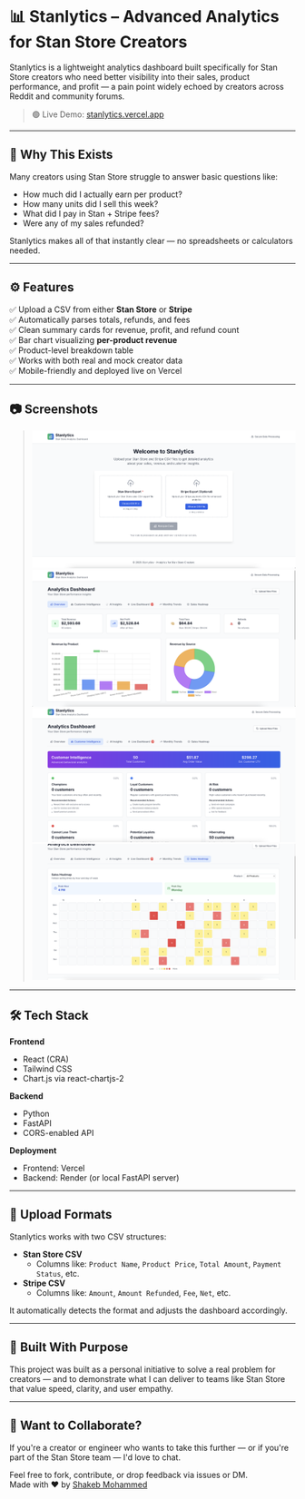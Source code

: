 # 📊 Stanlytics – Advanced Analytics for Stan Store Creators

Stanlytics is a lightweight analytics dashboard built specifically for Stan Store creators who need better visibility into their sales, product performance, and profit — a pain point widely echoed by creators across Reddit and community forums.

> 🟢 Live Demo: [stanlytics.vercel.app](https://stanlytics.vercel.app)

---

## 🎯 Why This Exists

Many creators using Stan Store struggle to answer basic questions like:
- How much did I actually earn per product?
- How many units did I sell this week?
- What did I pay in Stan + Stripe fees?
- Were any of my sales refunded?

Stanlytics makes all of that instantly clear — no spreadsheets or calculators needed.

---

## ⚙️ Features

✅ Upload a CSV from either **Stan Store** or **Stripe**  
✅ Automatically parses totals, refunds, and fees  
✅ Clean summary cards for revenue, profit, and refund count  
✅ Bar chart visualizing **per-product revenue**  
✅ Product-level breakdown table  
✅ Works with both real and mock creator data  
✅ Mobile-friendly and deployed live on Vercel  

---

## 📷 Screenshots

> ![Stanlytics Upload Flow](./screenshots/upload.png)  
> ![Revenue Breakdown Cards](./screenshots/revenue-card.png)  
> ![Customer Intelligence](./screenshots/customer-intelligence.png)  
> ![Product Map](./screenshots/product.png)

---

## 🛠️ Tech Stack

**Frontend**  
- React (CRA)
- Tailwind CSS  
- Chart.js via react-chartjs-2

**Backend**  
- Python  
- FastAPI  
- CORS-enabled API  

**Deployment**  
- Frontend: Vercel  
- Backend: Render (or local FastAPI server)

---

## 📁 Upload Formats

Stanlytics works with two CSV structures:

- **Stan Store CSV**
  - Columns like: `Product Name`, `Product Price`, `Total Amount`, `Payment Status`, etc.
- **Stripe CSV**
  - Columns like: `Amount`, `Amount Refunded`, `Fee`, `Net`, etc.

It automatically detects the format and adjusts the dashboard accordingly.

---

## 🧠 Built With Purpose

This project was built as a personal initiative to solve a real problem for creators — and to demonstrate what I can deliver to teams like Stan Store that value speed, clarity, and user empathy.

---

## 🤝 Want to Collaborate?

If you're a creator or engineer who wants to take this further — or if you're part of the Stan Store team — I'd love to chat.

Feel free to fork, contribute, or drop feedback via issues or DM.  
Made with ❤️ by [Shakeb Mohammed](https://linkedin.com/in/shakeb)

